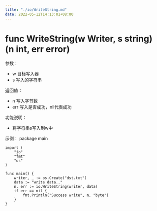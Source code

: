 ```yaml
---
title: "./io/WriteString.md"
date: 2022-05-12T14:13:01+08:00
---
```

# func WriteString(w Writer, s string) (n int, err error)

参数：
- w 目标写入器
- s 写入的字符串

返回值：
- n 写入字节数
- err 写入是否成功，nil代表成功

功能说明：
- 将字符串s写入到w中

示例：
  package main
	
	import (
		"io"
		"fmt"
		"os"
	)
	
	func main() {
		writer, _ := os.Create("dst.txt")
		data := "write data.."
		n, err := io.WriteString(writer, data)
		if err == nil {
			fmt.Println("Success write", n, "byte")
		}
	}
